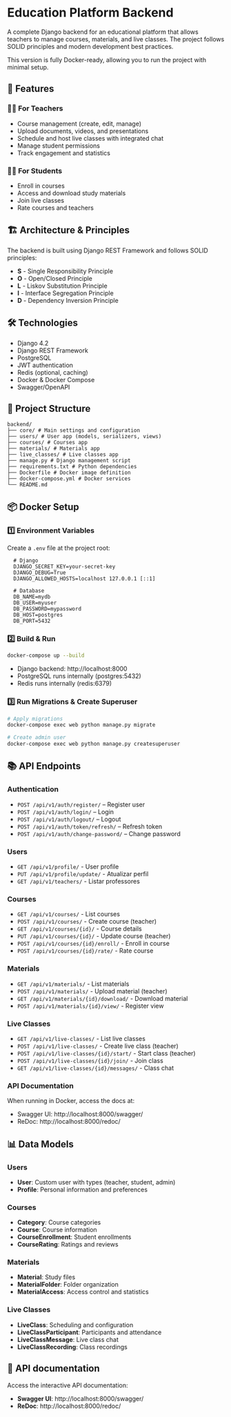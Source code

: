 # Education Platform Backend

A complete Django backend for an educational platform that allows teachers to manage courses, materials, and live classes. The project follows SOLID principles and modern development best practices.

This version is fully Docker-ready, allowing you to run the project with minimal setup.
## 🚀 Features

### 👨‍🏫 For Teachers
- Course management (create, edit, manage)
- Upload documents, videos, and presentations
- Schedule and host live classes with integrated chat
- Manage student permissions
- Track engagement and statistics

### 👨‍🎓 For Students
- Enroll in courses
- Access and download study materials
- Join live classes
- Rate courses and teachers


## 🏗️ Architecture & Principles

The backend is built using Django REST Framework and follows SOLID principles:

- **S** - Single Responsibility Principle  
- **O** - Open/Closed Principle  
- **L** - Liskov Substitution Principle  
- **I** - Interface Segregation Principle  
- **D** - Dependency Inversion Principle  


## 🛠️ Technologies

- Django 4.2
- Django REST Framework
- PostgreSQL
- JWT authentication
- Redis (optional, caching)
- Docker & Docker Compose
- Swagger/OpenAPI


## 📁 Project Structure

```
backend/
├── core/ # Main settings and configuration
├── users/ # User app (models, serializers, views)
├── courses/ # Courses app
├── materials/ # Materials app
├── live_classes/ # Live classes app
├── manage.py # Django management script
├── requirements.txt # Python dependencies
├── Dockerfile # Docker image definition
├── docker-compose.yml # Docker services
└── README.md
```

## 📦 Docker Setup

### 1️⃣ Environment Variables

Create a `.env` file at the project root:

```env
  # Django
  DJANGO_SECRET_KEY=your-secret-key
  DJANGO_DEBUG=True
  DJANGO_ALLOWED_HOSTS=localhost 127.0.0.1 [::1]

  # Database
  DB_NAME=mydb
  DB_USER=myuser
  DB_PASSWORD=mypassword
  DB_HOST=postgres
  DB_PORT=5432
```

### 2️⃣ Build & Run

```bash
docker-compose up --build
```
- Django backend: http://localhost:8000
- PostgreSQL runs internally (postgres:5432)
- Redis runs internally (redis:6379)

### 3️⃣ Run Migrations & Create Superuser

```bash
# Apply migrations
docker-compose exec web python manage.py migrate

# Create admin user
docker-compose exec web python manage.py createsuperuser
```

## 📚 API Endpoints

### Authentication
  - `POST /api/v1/auth/register/` – Register user
  - `POST /api/v1/auth/login/` – Login
  - `POST /api/v1/auth/logout/` – Logout
  - `POST /api/v1/auth/token/refresh/` – Refresh token
  - `POST /api/v1/auth/change-password/` – Change password

### Users
- `GET /api/v1/profile/` - User profile
- `PUT /api/v1/profile/update/` - Atualizar perfil
- `GET /api/v1/teachers/` - Listar professores

### Courses
- `GET /api/v1/courses/` - List courses
- `POST /api/v1/courses/` - Create course (teacher)
- `GET /api/v1/courses/{id}/` - Course details
- `PUT /api/v1/courses/{id}/` - Update course (teacher)
- `POST /api/v1/courses/{id}/enroll/` - Enroll in course
- `POST /api/v1/courses/{id}/rate/` - Rate course

### Materials
- `GET /api/v1/materials/` - List materials
- `POST /api/v1/materials/` - Upload material (teacher)
- `GET /api/v1/materials/{id}/download/` - Download material
- `POST /api/v1/materials/{id}/view/` - Register view

### Live Classes
- `GET /api/v1/live-classes/` - List live classes
- `POST /api/v1/live-classes/` - Create live class (teacher)
- `POST /api/v1/live-classes/{id}/start/` - Start class (teacher)
- `POST /api/v1/live-classes/{id}/join/` - Join class
- `GET /api/v1/live-classes/{id}/messages/` - Class chat

### API Documentation
When running in Docker, access the docs at:
  - Swagger UI: http://localhost:8000/swagger/
  - ReDoc: http://localhost:8000/redoc/


## 📊 Data Models

### Users
- **User**: Custom user with types (teacher, student, admin)
- **Profile**: Personal information and preferences

### Courses
- **Category**: Course categories
- **Course**: Course information
- **CourseEnrollment**: Student enrollments
- **CourseRating**: Ratings and reviews

### Materials
- **Material**: Study files
- **MaterialFolder**: Folder organization
- **MaterialAccess**: Access control and statistics

### Live Classes
- **LiveClass**: Scheduling and configuration
- **LiveClassParticipant**: Participants and attendance
- **LiveClassMessage**: Live class chat
- **LiveClassRecording**: Class recordings


## 📝 API documentation

Access the interactive API documentation:

- **Swagger UI**: http://localhost:8000/swagger/
- **ReDoc**: http://localhost:8000/redoc/